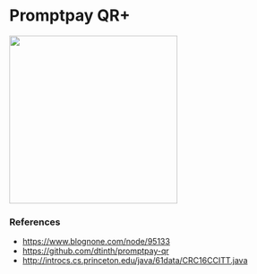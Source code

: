 # Promptpay QR+

<a href='https://play.google.com/store/apps/details?id=com.diewland.android.qr_pp_plus' title='Download at Google Play'><img width='300' src='https://play.google.com/intl/en_us/badges/images/generic/en_badge_web_generic.png'></a>

### References
* https://www.blognone.com/node/95133
* https://github.com/dtinth/promptpay-qr
* http://introcs.cs.princeton.edu/java/61data/CRC16CCITT.java

